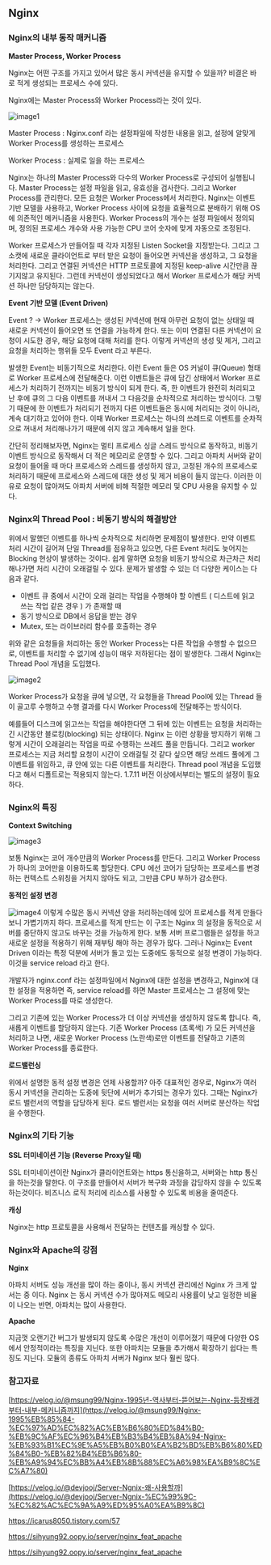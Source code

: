 ## Nginx

### Nginx의 내부 동작 매커니즘

**Master Process, Worker Process**

Nginx는 어떤 구조를 가지고 있어서 많은 동시 커넥션을 유지할 수 있을까? 비결은 바로 적게 생성되는 프로세스 수에 있다.

Nginx에는 Master Process와 Worker Process라는 것이 있다.

![image1](https://github.com/isprogrammingfun/TIL/assets/78543382/c7de9438-d73f-4600-818e-94bb7523be2b)

Master Process : Nginx.conf 라는 설정파일에 작성한 내용을 읽고, 설정에 알맞게 Worker Process를 생성하는 프로세스

Worker Process : 실제로 일을 하는 프로세스

Nginx는 하나의 Master Process와 다수의 Worker Process로 구성되어 실행됩니다. Master Process는 설정 파일을 읽고, 유효성을 검사한다. 그리고 Worker Process를 관리한다. 모든 요청은 Worker Process에서 처리한다. Nginx는 이벤트 기반 모델을 사용하고, Worker Process 사이에 요청을 효율적으로 분배하기 위해 OS에 의존적인 메커니즘을 사용한다. Worker Process의 개수는 설정 파일에서 정의되며, 정의된 프로세스 개수와 사용 가능한 CPU 코어 숫자에 맞게 자동으로 조정된다.

Worker 프로세스가 만들어질 때 각자 지정된 Listen Socket을 지정받는다. 그리고 그 소캣에 새로운 클라이언트로 부터 받은 요청이 들어오면 커넥션을 생성하고, 그 요청을 처리한다. 그리고 연결된 커넥션은 HTTP 프로토콜에 지정된 keep-alive 시간만큼 끊기지않고 유지된다. 그런데 커넥션이 생성되었다고 해서 Worker 프로세스가 해당 커넥션 하나만 담당하지는 않는다.

**Event 기반 모델 (Event Driven)**

Event ? → Worker 프로세스는 생성된 커넥션에 현재 아무런 요청이 없는 상태일 때 새로운 커넥션이 들어오면 또 연결을 가능하게 한다. 또는 이미 연결된 다른 커넥션이 요청이 시도한 경우, 해당 요청에 대해 처리를 한다. 이렇게 커넥션의 생성 및 제거, 그리고 요청을 처리하는 행위들 모두 Event 라고 부른다. 

발생한 Event는 비동기적으로 처리한다. 이런 Event 들은 OS 커널이 큐(Queue) 형태로 Worker 프로세스에 전달해준다. 이런 이벤트들은 큐에 담긴 상태에서 Worker 프로세스가 처리하기 전까지는 비동기 방식이 되게 한다. 즉, 한 이벤트가 완전히 처리되고 난 후에 큐의 그 다음 이벤트를 꺼내서 그 다음것을 순차적으로 처리하는 방식이다. 그렇기 때문에 한 이벤트가 처리되기 전까지 다른 이벤트들은 동시에 처리되는 것이 아니라, 계속 대기하고 있어야 한다. 이때 Worker 프로세스는 하나의 쓰레드로 이벤트를 순차적으로 꺼내서 처리해나가기 때문에 쉬지 않고 계속해서 일을 한다.

간단히 정리해보자면, Nginx는 멀티 프로세스 싱글 스레드 방식으로 동작하고, 비동기 이벤트 방식으로 동작해서 더 적은 메모리로 운영할 수 있다. 그리고 아파치 서버와 같이 요청이 들어올 때 마다 프로세스와 스레드를 생성하지 않고, 고정된 개수의 프로세스로 처리하기 때문에 프로세스와 스레드에 대한 생성 및 제거 비용이 들지 않는다. 이러한 이유로 요청이 많아져도 아파치 서버에 비해 적절한 메모리 및 CPU 사용을 유지할 수 있다. 

### Nginx의 Thread Pool : 비동기 방식의 해결방안

위에서 말했던 이벤트를 하나씩 순차적으로 처리하면 문제점이 발생한다. 만약 이벤트 처리 시간이 길어져 단일 Thread를 점유하고 있으면, 다른 Event 처리도 늦어지는 Blocking 현상이 발생하는 것이다. 쉽게 말하면 요청을 비동기 방식으로 차근차근 처리해나가면 처리 시간이 오래걸릴 수 있다. 문제가 발생할 수 있는 더 다양한 케이스는 다음과 같다.

- 이벤트 큐 중에서 시간이 오래 걸리는 작업을 수행해야 할 이벤트 ( 디스트에 읽고 쓰는 작업 같은 경우 ) 가 존재할 때
- 동기 방식으로 DB에서 응답을 받는 경우
- Mutex, 또는 라이브러리 함수를 호출하는 경우

위와 같은 요청들을 처리하는 동안 Worker Process는 다른 작업을 수행할 수 없으므로, 이벤트를 처리할 수 없기에 성능이 매우 저하된다는 점이 발생한다. 그래서 Nginx는 Thread Pool 개념을 도입했다.

![image2](https://github.com/isprogrammingfun/TIL/assets/78543382/e6b9c532-e390-4172-a7a0-1831ca90154d)

Worker Process가 요청을 큐에 넣으면, 각 요청들을 Thread Pool에 있는 Thread 들이 골고루 수행하고 수행 결과를 다시 Worker Process에 전달해주는 방식이다. 

예를들어 디스크에 읽고쓰는 작업을 해야한다면 그 뒤에 있는 이벤트는 요청을 처리하는 긴 시간동안 블로킹(blocking) 되는 상태이다. Nginx 는 이런 상황을 방지하기 위해 그렇게 시간이 오래걸리는 작업을 따로 수행하는 쓰레드 풀을 만듭니다. 그리고 worker 프로세스는 지금 처리할 요청이 시간이 오래걸릴 것 같다 싶으면 해당 쓰레드 풀에게 그 이벤트를 위임하고, 큐 안에 있는 다른 이벤트를 처리한다. Thread pool 개념을 도입했다고 해서 디폴트로는 적용되지 않는다. 1.7.11 버전 이상에서부터는 별도의 설정이 필요하다.

### Nginx의 특징

**Context Switching**

![image3](https://github.com/isprogrammingfun/TIL/assets/78543382/781f103a-0047-43eb-bcc8-0f6b75b696d4)

보통 Nginx는 코어 개수만큼의 Worker Process를 만든다. 그리고 Worker Process가 하나의 코어만을 이용하도록 할당한다. CPU 에선 코어가 담당하는 프로세스를 변경하는 컨텍스트 스위칭을 거치지 않아도 되고, 그만큼 CPU 부하가 감소한다. 

**동적인 설정 변경**

![image4](https://github.com/isprogrammingfun/TIL/assets/78543382/3873dd61-bc82-4f36-a1b4-9a2cb821ba53)
이렇게 수많은 동시 커넥션 양을 처리하는데에 있어 프로세스를 적게 만들다보니 가볍기까지 하다. 프로세스를 적게 만드는 이 구조는 Nginx 의 설정을 동적으로 서버를 중단하지 않고도 바꾸는 것을 가능하게 한다. 보통 서버 프로그램들은 설정을 하고 새로운 설정을 적용하기 위해 재부팅 해야 하는 경우가 많다. 그러나 Nginx는 Event Driven 이라는 특정 덕분에 서버가 돌고 있는 도중에도 동적으로 설정 변경이 가능하다. 이것을 service reload 라고 한다. 

개발자가 nginx.conf 라는 설정파일에서 Nginx에 대한 설정을 변경하고, Nginx에 대한 설정을 적용하면 즉, service reload를 하면 Master 프로세스는 그 설정에 맞는 Worker Process를 따로 생성한다.

그리고 기존에 있는 Worker Process가 더 이상 커넥션을 생성하지 않도록 합니다. 즉, 새롭게 이벤트를 할당하지 않는다. 기존 Worker Process (초록색) 가 모든 커넥션을 처리하고 나면, 새로운 Worker Process (노란색)로만 이벤트를 전달하고 기존의 Worker Process를 종료한다.

**로드밸런싱**

위에서 설명한 동적 설정 변경은 언제 사용할까? 아주 대표적인 경우로, Nginx가 여러 동시 커넥션을 관리하는 도중에 뒷단에 서버가 추가되는 경우가 있다. 그때는 Nginx가 로드 밸런서의 역할을 담당하게 된다. 로드 밸런서는 요청을 여러 서버로 분산하는 작업을 수행한다. 

### Nginx의 기타 기능

**SSL 터미네이션 기능 (Reverse Proxy일 때)**

SSL 터미네이션이란 Nginx가 클라이언트와는 https 통신을하고, 서버와는 http 통신을 하는것을 말한다. 이 구조를 만들어서 서버가 복구화 과정을 감당하지 않을 수 있도록 하는것이다. 비즈니스 로직 처리에 리소스를 사용할 수 있도록 비용을 줄여준다.

**캐싱**

Nginx는 http 프로토콜을 사용해서 전달하는 컨텐츠를 캐싱할 수 있다. 

### Nginx와 Apache의 강점

**Nginx**

아파치 서버도 성능 개선을 많이 하는 중이나, 동시 커넥션 관리에선 Nginx 가 크게 앞서는 중 이다. Nginx 는 동시 커넥션 수가 많아져도 메모리 사용률이 낮고 일정한 비율이 나오는 반면, 아파치는 많이 사용한다.

**Apache**

지금껏 오랜기간 버그가 발생되지 않도록 수많은 개선이 이루어졌기 때문에 다양한 OS 에서 안정적이라는 특징을 지닌다. 또한 아파치는 모듈을 추가해서 확장하기 쉽다는 특징도 지닌다. 모듈의 종류도 아파치 서버가 Nginx 보다 훨씬 많다.

### 참고자료

[https://velog.io/@msung99/Nginx-1995년-역사부터-뜯어보는-Nginx-등장배경부터-내부-메커니즘까지](https://velog.io/@msung99/Nginx-1995%EB%85%84-%EC%97%AD%EC%82%AC%EB%B6%80%ED%84%B0-%EB%9C%AF%EC%96%B4%EB%B3%B4%EB%8A%94-Nginx-%EB%93%B1%EC%9E%A5%EB%B0%B0%EA%B2%BD%EB%B6%80%ED%84%B0-%EB%82%B4%EB%B6%80-%EB%A9%94%EC%BB%A4%EB%8B%88%EC%A6%98%EA%B9%8C%EC%A7%80)

[https://velog.io/@devjooj/Server-Ngnix-왜-사용할까](https://velog.io/@devjooj/Server-Ngnix-%EC%99%9C-%EC%82%AC%EC%9A%A9%ED%95%A0%EA%B9%8C)

https://icarus8050.tistory.com/57

https://sihyung92.oopy.io/server/nginx_feat_apache

https://sihyung92.oopy.io/server/nginx_feat_apache